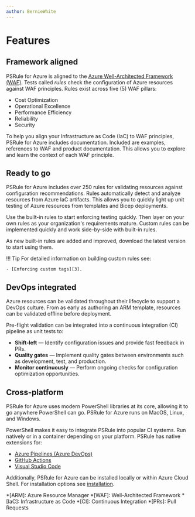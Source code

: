 ```yaml
---
author: BernieWhite
---
```


# Features

## Framework aligned

PSRule for Azure is aligned to the [Azure Well-Architected Framework (WAF)][2].
Tests called _rules_ check the configuration of Azure resources against WAF principles.
Rules exist across five (5) WAF pillars:

- Cost Optimization
- Operational Excellence
- Performance Efficiency
- Reliability
- Security

To help you align your Infrastructure as Code (IaC) to WAF principles, PSRule for Azure includes documentation.
Included are examples, references to WAF and product documentation.
This allows you to explore and learn the context of each WAF principle.

  [1]: https://microsoft.github.io/PSRule/
  [2]: https://docs.microsoft.com/azure/architecture/framework/

## Ready to go

PSRule for Azure includes over 250 rules for validating resources against configuration recommendations.
Rules automatically detect and analyze resources from Azure IaC artifacts.
This allows you to quickly light up unit testing of Azure resources from templates and Bicep deployments.

Use the built-in rules to start enforcing testing quickly.
Then layer on your own rules as your organization's requirements mature.
Custom rules can be implemented quickly and work side-by-side with built-in rules.

As new built-in rules are added and improved, download the latest version to start using them.

!!! Tip
    For detailed information on building custom rules see:

    - [Enforcing custom tags][3].

  [3]: customization/enforce-custom-tags.md

## DevOps integrated

Azure resources can be validated throughout their lifecycle to support a DevOps culture.
From as early as authoring an ARM template, resources can be validated offline before deployment.

Pre-flight validation can be integrated into a continuous integration (CI) pipeline as unit tests to:

- **Shift-left** &mdash; Identify configuration issues and provide fast feedback in PRs.
- **Quality gates** &mdash; Implement quality gates between environments such as development, test, and production.
- **Monitor continuously** &mdash; Perform ongoing checks for configuration optimization opportunities.

## Cross-platform

PSRule for Azure uses modern PowerShell libraries at its core,
allowing it to go anywhere PowerShell can go.
PSRule for Azure runs on MacOS, Linux, and Windows.

PowerShell makes it easy to integrate PSRule into popular CI systems.
Run natively or in a container depending on your platform.
PSRule has native extensions for:

- [Azure Pipelines (Azure DevOps)][4]
- [GitHub Actions][5]
- [Visual Studio Code][6]

Additionally, PSRule for Azure can be installed locally or within Azure Cloud Shell.
For installation options see [installation][7].

  [4]: https://marketplace.visualstudio.com/items?itemName=bewhite.ps-rule
  [5]: https://github.com/marketplace/actions/psrule
  [6]: https://marketplace.visualstudio.com/items?itemName=bewhite.psrule-vscode
  [7]: install-instructions.md

*[ARM]: Azure Resource Manager
*[WAF]: Well-Architected Framework
*[IaC]: Infrastructure as Code
*[CI]: Continuous Integration
*[PRs]: Pull Requests

[ignore-rule]: https://github.com/microsoft/PSRule/blob/main/docs/features.md#how-do-i-ignore-a-rule
[ps-rule-configure]: https://github.com/microsoft/PSRule/blob/main/docs/features.md#how-do-i-configure-psrule
[ps-rule-faq]: https://github.com/microsoft/PSRule/blob/main/docs/features.md#frequently-asked-questions-faq
[add-custom-rule]: https://github.com/microsoft/PSRule/blob/main/docs/features.md#how-do-i-layer-on-custom-rules-on-top-of-an-existing-module
